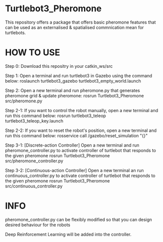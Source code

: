 # Turtlebot3_Pheromone
This repository offers a package that offers basic pheromone features that can be used as an externalised &amp; spatialised commnication mean for turtlebots.

# HOW TO USE

Step 0: Download this repositry in your catkin_ws/src


Step 1: Open a terminal and run turtlebot3 in Gazebo using the command below:
roslaunch turtlebot3_gazebo turtlebot3_empty_world.launch

Step 2: Open a new terminal and run pheromone.py that generates pheromone grid & update pheromone:
rosrun Turtlebot3_Pheromone src/pheromone.py

Step 2-1: If you want to control the robot manually, open a new terminal and run this command below:
rosrun turtlebot3_teleop turtlebot3_teleop_key.launch

Step 2-2: If you want to reset the robot's position, open a new terminal and run this command below:
rosservice call /gazebo/reset_simulation "{}"

Step 3-1: [Discrete-action Controller] Open a new terminal and run pheromone_controller.py to activate controller of turtlebot that responds to the given pheromone
rosrun Turtlebot3_Pheromone src/pheromone_controller.py

Step 3-2: [Continuous-action Controller] Open a new terminal an run continuous_controller.py to activate controller of turtlebot that responds to the given pheromone
rosrun Turtlebot3_Pheromone src/continuous_controller.py
 
# INFO

pheromone_controller.py can be flexibly modified so that you can design desired behaviour for the robots

Deep Reinforcement Learning will be added into the controller.

